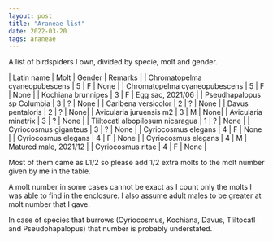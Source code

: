 ```yaml
---
layout: post
title: "Araneae list"
date: 2022-03-20
tags: araneae
---
```


A list of birdspiders I own, divided by specie, molt and gender.

| Latin name | Molt | Gender | Remarks |
| Chromatopelma cyaneopubescens | 5 | F | None |
| Chromatopelma cyaneopubescens | 5 | F | None |
| Kochiana brunnipes | 3 | F | Egg sac, 2021/06 |
| Pseudhapalopus sp Columbia | 3 | ? | None |
| Caribena versicolor | 2 | ? | None |
| Davus pentaloris | 2 | ? | None|
| Avicularia juruensis m2 | 3 | M | None|
| Avicularia minatrix | 3 | ? | None |
| Tliltocatl albopilosum nicaragua | 1 | ? | None |
| Cyriocosmus giganteus | 3 | ? | None |
| Cyriocosmus elegans | 4 | F | None |
| Cyriocosmus elegans | 4 | F | None |
| Cyriocosmus elegans | 4 | M | Matured male, 2021/12 |
| Cyriocosmus ritae | 4 | F | None |

Most of them came as L1/2 so please add 1/2 extra molts to the molt number given by me in the table.

A molt number in some cases cannot be exact as I count only the molts I was able to find in the enclosure. I also assume adult males to be greater at molt number that I gave.

In case of species that burrows (Cyriocosmus, Kochiana, Davus, Tliltocatl and Pseudohapalopus) that number is probably understated.
